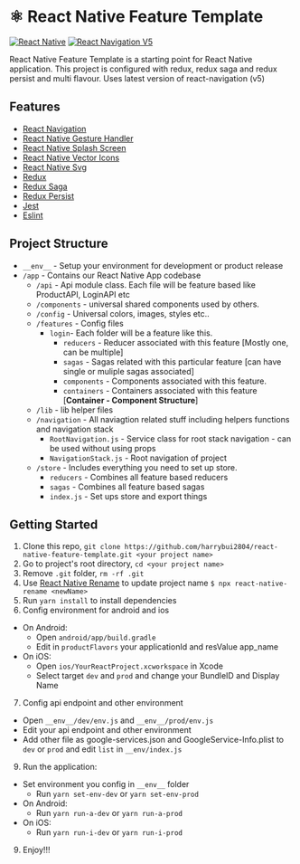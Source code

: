 # ⚛️ React Native Feature Template

[![React Native](https://img.shields.io/badge/React%20Native-v0.62.2-green.svg)](https://facebook.github.io/react-native/)
[![React Navigation V5](https://img.shields.io/badge/React%20Navigation-v5.1-blue.svg)](https://reactnavigation.org/)

React Native Feature Template is a starting point for React Native application. This project is configured with redux, redux saga and redux persist and multi flavour. Uses latest version of react-navigation (v5)

## Features

- [React Navigation](https://reactnavigation.org/)
- [React Native Gesture Handler](https://github.com/kmagiera/react-native-gesture-handler)
- [React Native Splash Screen](https://github.com/crazycodeboy/react-native-splash-screen.git)
- [React Native Vector Icons](https://github.com/oblador/react-native-vector-icons)
- [React Native Svg](https://github.com/react-native-community/react-native-svg.git)
- [Redux](http://redux.js.org/)
- [Redux Saga](https://redux-saga.js.org/)
- [Redux Persist](https://github.com/rt2zz/redux-persist/)
- [Jest](https://facebook.github.io/jest/)
- [Eslint](http://eslint.org/)

## Project Structure
- `__env__` - Setup your environment for development or product release
- `/app` - Contains our React Native App codebase
  - `/api` - Api module class. Each file will be feature based like ProductAPI, LoginAPI etc
  - `/components` - universal shared components used by others.
  - `/config` - Universal colors, images, styles etc..
  - `/features` - Config files
    - `login`- Each folder will be a feature like this.
      - `reducers` - Reducer associated with this feature [Mostly one, can be multiple]
      - `sagas` - Sagas related with this particular feature [can have single or muliple sagas associated]
      - `components` - Components associated with this feature.
      - `containers` - Containers associated with this feature [**Container - Component Structure**]
  - `/lib` - lib helper files
  - `/navigation` - All naviagtion related stuff including helpers functions and navigation stack
    - `RootNavigation.js` - Service class for root stack navigation - can be used without using props
    - `NavigationStack.js` - Root navigation of project
  - `/store` - Includes everything you need to set up store.
    - `reducers` - Combines all feature based reducers
    - `sagas` - Combines all feature based sagas
    - `index.js` - Set ups store and export things

## Getting Started

1. Clone this repo, `git clone https://github.com/harrybui2804/react-native-feature-template.git <your project name>`
2. Go to project's root directory, `cd <your project name>`
3. Remove `.git` folder, `rm -rf .git`
4. Use [React Native Rename](https://github.com/junedomingo/react-native-rename) to update project name `$ npx react-native-rename <newName>`
5. Run `yarn install` to install dependencies
6. Config environment for android and ios
- On Android: 
    - Open `android/app/build.gradle`
    - Edit in `productFlavors` your applicationId and resValue app_name
- On iOS:
    - Open `ios/YourReactProject.xcworkspace` in Xcode
    - Select target `dev` and `prod` and change your BundleID and Display Name
7. Config api endpoint and other environment
- Open `__env__/dev/env.js` and `__env__/prod/env.js`
- Edit your api endpoint and other environment
- Add other file as google-services.json and GoogleService-Info.plist to `dev` or `prod` and edit `list` in `__env/index.js`
9. Run the application:
- Set environment you config in `__env__` folder
    - Run `yarn set-env-dev` or `yarn set-env-prod`
- On Android:
  - Run `yarn run-a-dev` or `yarn run-a-prod`
- On iOS:
  - Run `yarn run-i-dev` or `yarn run-i-prod`

9. Enjoy!!!
